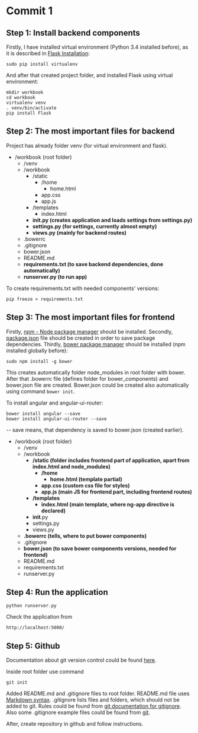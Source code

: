 # Commit 1

## Step 1: Install backend components
Firstly, I have installed virtual environment (Python 3.4 installed before), as it is described in [Flask Installation](http://flask.pocoo.org/docs/0.10/installation/#installation):

```
sudo pip install virtualenv
```
And after that created project folder, and installed Flask using virtual environment:

```
mkdir workbook
cd workbook
virtualenv venv
. venv/bin/activate
pip install Flask
```

## Step 2: The most important files for backend
Project has already folder venv (for virtual environment and flask). 


* /workbook (root folder)
    * /venv
    * /workbook
        * /static 
            * /home
                * home.html
            * app.css
            * app.js
        * /templates
            * index.html
        * **__init__.py (creates application and loads settings from settings.py)**
        * **settings.py (for settings, currently almost empty)**
        * **views.py (mainly for backend routes)**
    * .bowerrc
    * .gitignore
    * bower.json
    * README.md
    * **requirements.txt (to save backend dependencies, done automatically)**
    * **runserver.py (to run app)**

To create requirements.txt with needed components' versions:

```
pip freeze > requirements.txt
```

## Step 3: The most important files for frontend
Firstly, [npm - Node package manager](https://www.npmjs.com) should be installed.
Secondly, [package.json](package.json) file should be created in order to save package dependencies. 
Thirdly, [bower package manager](http://bower.io) should be installed (npm installed globally before):

```
sudo npm install -g bower
```
This creates automatically folder node_modules in root folder with bower.
After that .bowerrc file (defines folder for bower_components) and bower.json file are created. Bower.json could be created also automatically using command ```bower init```.

To install angular and angular-ui-router:

```
bower install angular --save
bower install angular-ui-router --save
```

-- save means, that dependency is saved to bower.json (created earlier).

* /workbook (root folder)
    * /venv
    * /workbook
        * **/static (folder includes frontend part of application, apart from index.html and node_modules)**
            * **/home**
                * **home.html (template partial)**
            * **app.css (custom css file for styles)**
            * **app.js (main JS for frontend part, including frontend routes)**
        * **/templates**
            * **index.html (main template, where ng-app directive is declared)**
        * __init__.py 
        * settings.py 
        * views.py 
    * **.bowerrc (tells, where to put bower components)**
    * .gitignore
    * **bower.json (to save bower components versions, needed for frontend)**
    * README.md
    * requirements.txt
    * runserver.py

## Step 4: Run the application

```
python runserver.py
```
Check the application from 

```
http://localhost:5000/
```

## Step 5: Github
Documentation about git version control could be found [here](http://git-scm.com/doc).

Inside root folder use command

```
git init
```
Added README.md and .gitignore files to root folder.
README.md file uses [Markdown syntax](http://daringfireball.net/projects/markdown/syntax).
.gitignore lists files and folders, which should not be added to git. Rules could be found from [git documentation for gitignore](http://git-scm.com/docs/gitignore). Also some .gitignore example files could be found from [git](https://github.com/github/gitignore).

After, create repository in github and follow instructions.






